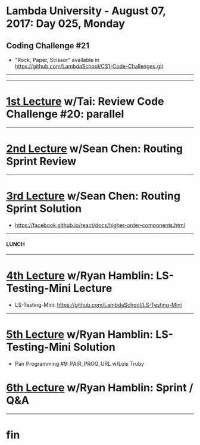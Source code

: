 # Lambda University - August 07, 2017: Day 025, Monday
## Coding Challenge #21
- "Rock, Paper, Scissor" available in https://github.com/LambdaSchool/CS1-Code-Challenges.git
***

***
# [1st Lecture](https://youtu.be/EWejyPwcfis) w/Tai: Review Code Challenge #20: parallel
***
# [2nd Lecture](VIDEO_RECORDED_NOT_POSTED) w/Sean Chen: Routing Sprint Review
***
# [3rd Lecture](https://youtu.be/EIu4D0QWECM) w/Sean Chen: Routing Sprint Solution
- https://facebook.github.io/react/docs/higher-order-components.html

***
#### LUNCH
***
# [4th Lecture](https://youtu.be/nTRxvncdyHY) w/Ryan Hamblin: LS-Testing-Mini Lecture
- LS-Testing-Mini: https://github.com/LambdaSchool/LS-Testing-Mini

***
# [5th Lecture](https://youtu.be/ujinGT484G8) w/Ryan Hamblin: LS-Testing-Mini Solution
- Pair Programming #9: PAIR_PROG_URL w/Lois Truby

# [6th Lecture](VIDEO_RECORDED_NOT_POSTED) w/Ryan Hamblin: Sprint / Q&A
***
# fin
